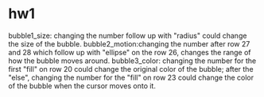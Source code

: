 # hw1
bubble1_size: changing the number follow up with "radius" could change the size of the bubble.
bubble2_motion:changing the number after row 27 and 28 which follow up with "ellipse" on the row 26, changes the range of how the bubble moves around.
bubble3_color: changing the number for the first "fill" on row 20 could change the original color of the bubble; after the "else", changing the number for the "fill" on row 23 could change the color of the bubble when the cursor moves onto it.
